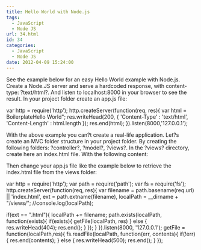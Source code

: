 ```yaml
---
title: Hello World with Node.js
tags:
  - JavaScript
  - Node JS
url: 34.html
id: 34
categories:
  - JavaScript
  - Node JS
date: 2012-04-09 15:24:00
---
```


See the example below for an easy Hello World example with Node.js. Create a Node.JS server and serve a hardcoded response, with content-type: ?text/html?. And listen to localhost:8000 in your browser to see the result. In your project folder create an app.js file:

var http = require('http');
http.createServer(function(req, res){ 
   var html = BoilerplateHello World"; 
   res.writeHead(200, { 
      'Content-Type' : 'text/html', 'Content-Length' : html.length 
   }); 
   res.end(html);
}).listen(8000,'127.0.0.1');

With the above example you can?t create a real-life application. Let?s create an MVC folder structure in your project folder. By creating the following folders: ?controller?, ?model?, ?views?. In the ?views? directory, create here an index.html file. With the following content:

Then change your app.js file like the example below to retrieve the index.html file from the views folder:

var http = require('http');
var path = require('path');
var fs = require('fs');
http.createServer(function(req, res){ 
   var filename = path.basename(req.url) || 'index.html', 
   ext = path.extname(filename), 
   localPath = __dirname + "/views/"; 
   //console.log(localPath); 

   if(ext == ".html"){ 
      localPath += filename; 
      path.exists(localPath, function(exists){ 
         if(exists){ 
            getFile(localPath, res) 
         } else { 
            res.writeHead(404); 
            res.end(); 
         } 
       }); 
    }
}).listen(8000, '127.0.0.1'); 
getFile = function(localPath,res){ 
   fs.readFile(localPath, function(err, contents){ 
      if(!err){ 
         res.end(contents); 
      } else { 
         res.writeHead(500); 
         res.end(); 
      } 
});